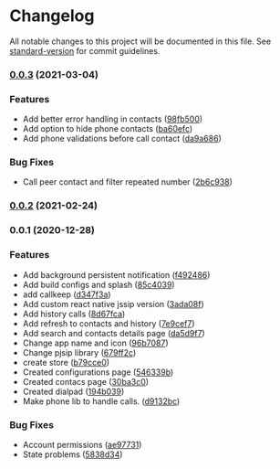 # Changelog

All notable changes to this project will be documented in this file. See [standard-version](https://github.com/conventional-changelog/standard-version) for commit guidelines.

### [0.0.3](https://github.com/nativeip/softphone-mobile/compare/v0.0.2...v0.0.3) (2021-03-04)


### Features

* Add better error handling in contacts ([98fb500](https://github.com/nativeip/softphone-mobile/commit/98fb50044159170ab8e38c83aa35b18147ba4a74))
* Add option to hide phone contacts ([ba60efc](https://github.com/nativeip/softphone-mobile/commit/ba60efc2c7c4f47f5cec537589923c55a962d2d4))
* Add phone validations before call contact ([da9a686](https://github.com/nativeip/softphone-mobile/commit/da9a686b94541df1720c587a1791995b4fe24bf6))


### Bug Fixes

* Call peer contact and filter repeated number ([2b6c938](https://github.com/nativeip/softphone-mobile/commit/2b6c938f107e419e431022b0585f4cfe157d1174))

### [0.0.2](https://github.com/nativeip/softphone-mobile/compare/v0.0.1...v0.0.2) (2021-02-24)

### 0.0.1 (2020-12-28)


### Features

* Add background persistent notification ([f492486](https://github.com/nativeip/softphone-mobile/commit/f49248677fcf2f0e9a7f5f7db41a26e48921f165))
* Add build configs and splash ([85c4039](https://github.com/nativeip/softphone-mobile/commit/85c403939330f0b79bae2a15e33e2e4980918d3e))
* add callkeep ([d347f3a](https://github.com/nativeip/softphone-mobile/commit/d347f3abb6fb7c63db886bb19c4c939d8008c37d))
* Add custom react native jssip version ([3ada08f](https://github.com/nativeip/softphone-mobile/commit/3ada08f3fad9f6f5011fab66f06b78324dedad89))
* Add history calls ([8d67fca](https://github.com/nativeip/softphone-mobile/commit/8d67fcacf4e382058662cfe046050c386acb9348))
* Add refresh to contacts and history ([7e9cef7](https://github.com/nativeip/softphone-mobile/commit/7e9cef711c090fe7dae20c4dc5feadb2104e4940))
* Add search and contacts details page ([da5d9f7](https://github.com/nativeip/softphone-mobile/commit/da5d9f7a22ac847956a0d0778738d816975b9cdf))
* Change app name and icon ([96b7087](https://github.com/nativeip/softphone-mobile/commit/96b70878e96a968a704aefaf02e5a29fcd4322d2))
* Change pjsip library ([679ff2c](https://github.com/nativeip/softphone-mobile/commit/679ff2c17912eddf0b2bf8d0d8603912fe184919))
* create store ([b79cce0](https://github.com/nativeip/softphone-mobile/commit/b79cce0fdd40c828b4122cf5fe90af4ba4b0cbf6))
* Created configurations page ([546339b](https://github.com/nativeip/softphone-mobile/commit/546339b99ac9b13e5a00160f8406e70febcf4c5f))
* Created contacs page ([30ba3c0](https://github.com/nativeip/softphone-mobile/commit/30ba3c01e3c5fa6ed289dc5230d908f86718c6ef))
* Created dialpad ([194b039](https://github.com/nativeip/softphone-mobile/commit/194b039a3c42cdc918e6f76d8f3aea32eb2da806))
* Make phone lib to handle calls. ([d9132bc](https://github.com/nativeip/softphone-mobile/commit/d9132bcb151d9242ee40d147af2ef0a44ce328ce))


### Bug Fixes

* Account permissions ([ae97731](https://github.com/nativeip/softphone-mobile/commit/ae977315b598ca891dca3a0cdbf6aa27824e0fc8))
* State problems ([5838d34](https://github.com/nativeip/softphone-mobile/commit/5838d3457243bbe1d558f71c48a4334f3a842bec))
